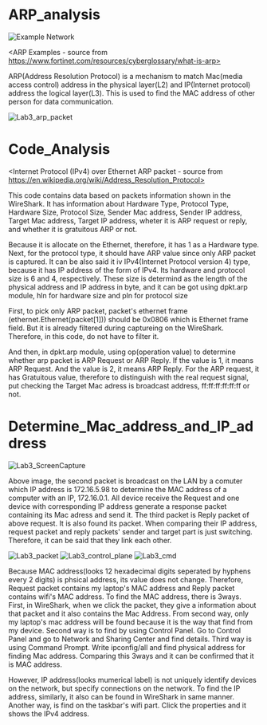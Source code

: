 # ARP_analysis

![Example Network](https://user-images.githubusercontent.com/97582404/203703224-abfc92fb-e34e-4a2a-87f1-f22add6e3a5a.png)

<ARP Examples - source from https://www.fortinet.com/resources/cyberglossary/what-is-arp>

ARP(Address Resolution Protocol) is a mechanism to match Mac(media access control) address in the physical layer(L2) and IP(Internet protocol) address the logical layer(L3). This is used to find the MAC address of other person for data communication.

![Lab3_arp_packet](https://user-images.githubusercontent.com/97582404/203704065-185786a8-1981-4301-bab6-42910ba0bfa4.png)

# Code_Analysis
<Internet Protocol (IPv4) over Ethernet ARP packet - source from https://en.wikipedia.org/wiki/Address_Resolution_Protocol>

This code contains data based on packets information shown in the WireShark. It has information about Hardware Type, Protocol Type, Hardware Size, Protocol Size, Sender Mac address, Sender IP address, Target Mac address, Target IP address, wheter it is ARP request or reply, and whether it is gratuitous ARP or not. 

Because it is allocate on the Ethernet, therefore, it has 1 as a Hardware type. Next, for the protocol type, it should have ARP value since only ARP packet is captured. It can be also said it iv IPv4(Internet Protocol version 4) type, because it has IP address of the form of IPv4. Its hardware and protocol size is 6 and 4, respectively. These size is determind as the length of the physical address and IP address in byte, and it can be got using dpkt.arp module, hln for hardware size and pln for protocol size 


First, to pick only ARP packet, packet's ethernet frame (ethernet.Ethernet(packet[1])) should be 0x0806 which is Ethernet frame field. But it is already filtered during captureing on the WireShark. Therefore, in this code, do not have to filter it. 

And then, in dpkt.arp module, using op(operation value) to determine whether arp packet is ARP Request or ARP Reply. If the value is 1, it means ARP Request. And the value is 2, it means ARP Reply. For the ARP request, it has Gratuitous value, therefore to distinguish with the real request signal, put checking the Target Mac adress is broadcast address, ff:ff:ff:ff:ff:ff or not. 


# Determine_Mac_address_and_IP_address

![Lab3_ScreenCapture](https://user-images.githubusercontent.com/97582404/203699348-31a62462-72db-44d3-a3a1-1d6616d5a4fb.png)

Above image, the second packet is broadcast on the LAN by a comuter which IP address is 172.16.5.98 to determine the MAC address of a computer with an IP, 172.16.0.1. All device receive the Request and one device with corresponding IP address generate a response packet containing its Mac adress and send it. The third packet is Reply packet of above request. It is also found its packet. When comparing their IP address, request packet and reply packets' sender and target part is just switching. Therefore, it can be said that they link each other.


![Lab3_packet](https://user-images.githubusercontent.com/97582404/203701207-21c2551f-eb11-49b4-8560-0c737e006328.png)
![Lab3_control_plane](https://user-images.githubusercontent.com/97582404/203701560-8c0e7191-8977-49dd-8d67-7e4ddf50cdee.png)
![Lab3_cmd](https://user-images.githubusercontent.com/97582404/203710609-d497d517-d9b8-4e3c-aa7b-494defa54379.png)


Because MAC address(looks 12 hexadecimal digits seperated by hyphens every 2 digits) is phsical address, its value does not change. Therefore, Request packet contains my laptop's MAC address and Reply packet contains wifi's MAC address. To find the MAC address, there is 3ways. First, in WireShark, when we click the packet, they give a information about that packet and it also contains the Mac Address. From second way, only my laptop's mac address will be found because it is the way that find from my device. Second way is to find by using Control Panel. Go to Control Panel and go to Network and Sharing Center and find details. Third way is using Command Prompt. Write ipconfig/all and find physical address for finding Mac address. Comparing this 3ways and it can be confirmed that it is MAC address. 

However, IP address(looks mumerical label) is not uniquely identify devices on the network, but specify connections on the network. To find the IP address, similarly, it also can be found in WireShark in same manner. Another way, is find on the taskbar's wifi part. Click the properties and it shows the IPv4 address.
